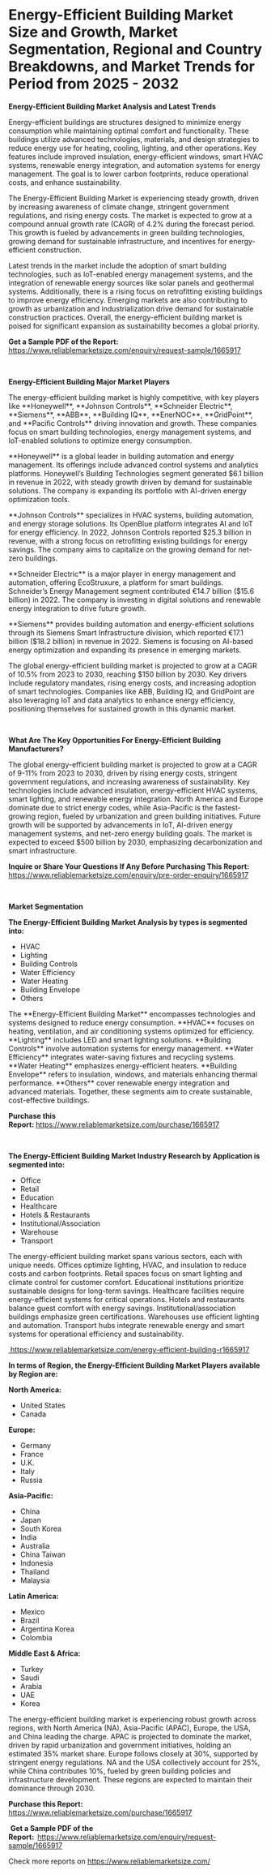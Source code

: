 <p><h1>Energy-Efficient Building Market Size and Growth, Market Segmentation, Regional and Country Breakdowns, and Market Trends for Period from 2025 -  2032</h1></p><p><strong>Energy-Efficient Building Market Analysis and Latest Trends</strong></p>
<p><p>Energy-efficient buildings are structures designed to minimize energy consumption while maintaining optimal comfort and functionality. These buildings utilize advanced technologies, materials, and design strategies to reduce energy use for heating, cooling, lighting, and other operations. Key features include improved insulation, energy-efficient windows, smart HVAC systems, renewable energy integration, and automation systems for energy management. The goal is to lower carbon footprints, reduce operational costs, and enhance sustainability.</p><p>The Energy-Efficient Building Market is experiencing steady growth, driven by increasing awareness of climate change, stringent government regulations, and rising energy costs. The market is expected to grow at a compound annual growth rate (CAGR) of 4.2% during the forecast period. This growth is fueled by advancements in green building technologies, growing demand for sustainable infrastructure, and incentives for energy-efficient construction.</p><p>Latest trends in the market include the adoption of smart building technologies, such as IoT-enabled energy management systems, and the integration of renewable energy sources like solar panels and geothermal systems. Additionally, there is a rising focus on retrofitting existing buildings to improve energy efficiency. Emerging markets are also contributing to growth as urbanization and industrialization drive demand for sustainable construction practices. Overall, the energy-efficient building market is poised for significant expansion as sustainability becomes a global priority.</p></p>
<p><strong>Get a Sample PDF of the Report:&nbsp;</strong> <a href="https://www.reliablemarketsize.com/enquiry/request-sample/1665917?utm_campaign=1197&utm_medium=2&utm_source=Github&utm_content=ia&utm_term=26012025&utm_id=energy-efficient-building">https://www.reliablemarketsize.com/enquiry/request-sample/1665917</a></p>
<p>&nbsp;</p>
<p><strong>Energy-Efficient Building Major Market Players</strong></p>
<p><p>The energy-efficient building market is highly competitive, with key players like **Honeywell**, **Johnson Controls**, **Schneider Electric**, **Siemens**, **ABB**, **Building IQ**, **EnerNOC**, **GridPoint**, and **Pacific Controls** driving innovation and growth. These companies focus on smart building technologies, energy management systems, and IoT-enabled solutions to optimize energy consumption.</p><p>**Honeywell** is a global leader in building automation and energy management. Its offerings include advanced control systems and analytics platforms. Honeywell’s Building Technologies segment generated $6.1 billion in revenue in 2022, with steady growth driven by demand for sustainable solutions. The company is expanding its portfolio with AI-driven energy optimization tools.</p><p>**Johnson Controls** specializes in HVAC systems, building automation, and energy storage solutions. Its OpenBlue platform integrates AI and IoT for energy efficiency. In 2022, Johnson Controls reported $25.3 billion in revenue, with a strong focus on retrofitting existing buildings for energy savings. The company aims to capitalize on the growing demand for net-zero buildings.</p><p>**Schneider Electric** is a major player in energy management and automation, offering EcoStruxure, a platform for smart buildings. Schneider’s Energy Management segment contributed €14.7 billion ($15.6 billion) in 2022. The company is investing in digital solutions and renewable energy integration to drive future growth.</p><p>**Siemens** provides building automation and energy-efficient solutions through its Siemens Smart Infrastructure division, which reported €17.1 billion ($18.2 billion) in revenue in 2022. Siemens is focusing on AI-based energy optimization and expanding its presence in emerging markets.</p><p>The global energy-efficient building market is projected to grow at a CAGR of 10.5% from 2023 to 2030, reaching $150 billion by 2030. Key drivers include regulatory mandates, rising energy costs, and increasing adoption of smart technologies. Companies like ABB, Building IQ, and GridPoint are also leveraging IoT and data analytics to enhance energy efficiency, positioning themselves for sustained growth in this dynamic market.</p></p>
<p>&nbsp;</p>
<p><strong>What Are The Key Opportunities For Energy-Efficient Building Manufacturers?</strong></p>
<p><p>The global energy-efficient building market is projected to grow at a CAGR of 9-11% from 2023 to 2030, driven by rising energy costs, stringent government regulations, and increasing awareness of sustainability. Key technologies include advanced insulation, energy-efficient HVAC systems, smart lighting, and renewable energy integration. North America and Europe dominate due to strict energy codes, while Asia-Pacific is the fastest-growing region, fueled by urbanization and green building initiatives. Future growth will be supported by advancements in IoT, AI-driven energy management systems, and net-zero energy building goals. The market is expected to exceed $500 billion by 2030, emphasizing decarbonization and smart infrastructure.</p></p>
<p><strong>Inquire or Share Your Questions If Any Before Purchasing This Report:</strong> <a href="https://www.reliablemarketsize.com/enquiry/pre-order-enquiry/1665917?utm_campaign=1197&utm_medium=2&utm_source=Github&utm_content=ia&utm_term=26012025&utm_id=energy-efficient-building">https://www.reliablemarketsize.com/enquiry/pre-order-enquiry/1665917</a></p>
<p>&nbsp;</p>
<p><strong>Market Segmentation</strong></p>
<p><strong>The Energy-Efficient Building Market Analysis by types is segmented into:</strong></p>
<p><ul><li>HVAC</li><li>Lighting</li><li>Building Controls</li><li>Water Efficiency</li><li>Water Heating</li><li>Building Envelope</li><li>Others</li></ul></p>
<p><p>The **Energy-Efficient Building Market** encompasses technologies and systems designed to reduce energy consumption. **HVAC** focuses on heating, ventilation, and air conditioning systems optimized for efficiency. **Lighting** includes LED and smart lighting solutions. **Building Controls** involve automation systems for energy management. **Water Efficiency** integrates water-saving fixtures and recycling systems. **Water Heating** emphasizes energy-efficient heaters. **Building Envelope** refers to insulation, windows, and materials enhancing thermal performance. **Others** cover renewable energy integration and advanced materials. Together, these segments aim to create sustainable, cost-effective buildings.</p></p>
<p><strong>Purchase this Report:&nbsp;</strong><a href="https://www.reliablemarketsize.com/purchase/1665917?utm_campaign=1197&utm_medium=2&utm_source=Github&utm_content=ia&utm_term=26012025&utm_id=energy-efficient-building">https://www.reliablemarketsize.com/purchase/1665917</a></p>
<p>&nbsp;</p>
<p><strong>The Energy-Efficient Building Market Industry Research by Application is segmented into:</strong></p>
<p><ul><li>Office</li><li>Retail</li><li>Education</li><li>Healthcare</li><li>Hotels & Restaurants</li><li>Institutional/Association</li><li>Warehouse</li><li>Transport</li></ul></p>
<p><p>The energy-efficient building market spans various sectors, each with unique needs. Offices optimize lighting, HVAC, and insulation to reduce costs and carbon footprints. Retail spaces focus on smart lighting and climate control for customer comfort. Educational institutions prioritize sustainable designs for long-term savings. Healthcare facilities require energy-efficient systems for critical operations. Hotels and restaurants balance guest comfort with energy savings. Institutional/association buildings emphasize green certifications. Warehouses use efficient lighting and automation. Transport hubs integrate renewable energy and smart systems for operational efficiency and sustainability.</p></p>
<p><a href="https://www.reliablemarketsize.com/energy-efficient-building-r1665917?utm_campaign=1197&utm_medium=2&utm_source=Github&utm_content=ia&utm_term=26012025&utm_id=energy-efficient-building">&nbsp;https://www.reliablemarketsize.com/energy-efficient-building-r1665917</a></p>
<p><strong>In terms of Region, the Energy-Efficient Building Market Players available by Region are:</strong></p>
<p>
    <p> <strong> North America: </strong>
        <ul>
            <li>United States</li>
            <li>Canada</li>
        </ul>
        </p> 
    <p> <strong> Europe: </strong>
        <ul>
            <li>Germany</li>
            <li>France</li>
            <li>U.K.</li>
            <li>Italy</li>
            <li>Russia</li>
        </ul>
        </p> 
    <p> <strong> Asia-Pacific: </strong>
        <ul>
            <li>China</li>
            <li>Japan</li>
            <li>South Korea</li>
            <li>India</li>
            <li>Australia</li>
            <li>China Taiwan</li>
            <li>Indonesia</li>
            <li>Thailand</li>
            <li>Malaysia</li>
        </ul>
        </p> 
    <p> <strong> Latin America: </strong>
        <ul>
            <li>Mexico</li>
            <li>Brazil</li>
            <li>Argentina Korea</li>
            <li>Colombia</li>
        </ul>
        </p> 
    <p> <strong> Middle East & Africa: </strong>
        <ul>
            <li>Turkey</li>
            <li>Saudi</li>
            <li>Arabia</li>
            <li>UAE</li>
            <li>Korea</li>
        </ul>
    </p>
    </p>
<p><p>The energy-efficient building market is experiencing robust growth across regions, with North America (NA), Asia-Pacific (APAC), Europe, the USA, and China leading the charge. APAC is projected to dominate the market, driven by rapid urbanization and government initiatives, holding an estimated 35% market share. Europe follows closely at 30%, supported by stringent energy regulations. NA and the USA collectively account for 25%, while China contributes 10%, fueled by green building policies and infrastructure development. These regions are expected to maintain their dominance through 2030.</p></p>
<p><strong>Purchase this Report: </strong><a href="https://www.reliablemarketsize.com/purchase/1665917?utm_campaign=1197&utm_medium=2&utm_source=Github&utm_content=ia&utm_term=26012025&utm_id=energy-efficient-building">https://www.reliablemarketsize.com/purchase/1665917</a></p>
<p>&nbsp;<strong>Get a Sample PDF of the Report:&nbsp;&nbsp;</strong><a href="https://www.reliablemarketsize.com/enquiry/request-sample/1665917?utm_campaign=1197&utm_medium=2&utm_source=Github&utm_content=ia&utm_term=26012025&utm_id=energy-efficient-building">https://www.reliablemarketsize.com/enquiry/request-sample/1665917</a></p>
<p><strong></strong></p>
<p>Check more reports on <a href="https://www.reliablemarketsize.com/?utm_campaign=1197&utm_medium=2&utm_source=Github&utm_content=ia&utm_term=26012025&utm_id=energy-efficient-building">https://www.reliablemarketsize.com/</a></p>